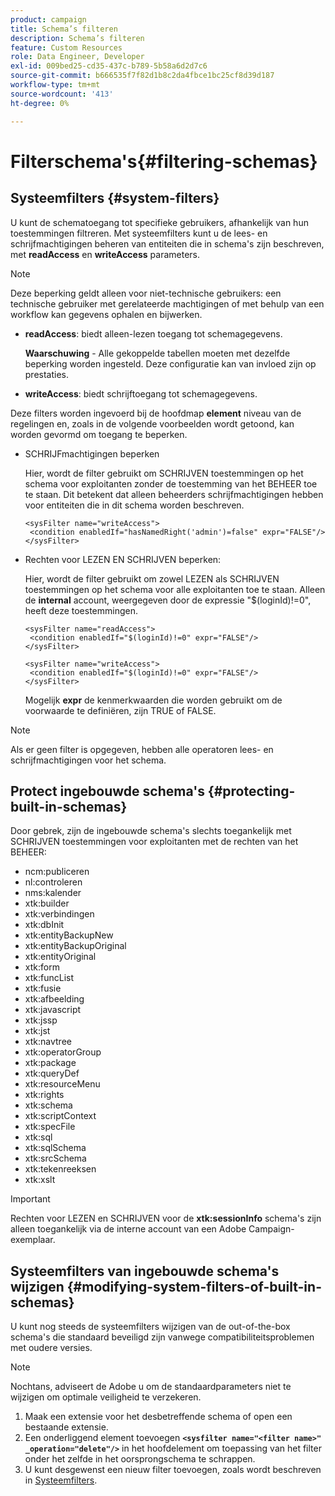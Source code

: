 ```yaml
---
product: campaign
title: Schema’s filteren
description: Schema’s filteren
feature: Custom Resources
role: Data Engineer, Developer
exl-id: 009bed25-cd35-437c-b789-5b58a6d2d7c6
source-git-commit: b666535f7f82d1b8c2da4fbce1bc25cf8d39d187
workflow-type: tm+mt
source-wordcount: '413'
ht-degree: 0%

---
```


# Filterschema&#39;s{#filtering-schemas}

## Systeemfilters {#system-filters}

U kunt de schematoegang tot specifieke gebruikers, afhankelijk van hun toestemmingen filtreren. Met systeemfilters kunt u de lees- en schrijfmachtigingen beheren van entiteiten die in schema&#39;s zijn beschreven, met **readAccess** en **writeAccess** parameters.

>[!NOTE]
>
>Deze beperking geldt alleen voor niet-technische gebruikers: een technische gebruiker met gerelateerde machtigingen of met behulp van een workflow kan gegevens ophalen en bijwerken.

* **readAccess**: biedt alleen-lezen toegang tot schemagegevens.

  **Waarschuwing** - Alle gekoppelde tabellen moeten met dezelfde beperking worden ingesteld. Deze configuratie kan van invloed zijn op prestaties.

* **writeAccess**: biedt schrijftoegang tot schemagegevens.

Deze filters worden ingevoerd bij de hoofdmap **element** niveau van de regelingen en, zoals in de volgende voorbeelden wordt getoond, kan worden gevormd om toegang te beperken.

* SCHRIJFmachtigingen beperken

  Hier, wordt de filter gebruikt om SCHRIJVEN toestemmingen op het schema voor exploitanten zonder de toestemming van het BEHEER toe te staan. Dit betekent dat alleen beheerders schrijfmachtigingen hebben voor entiteiten die in dit schema worden beschreven.

  ```
  <sysFilter name="writeAccess">      
   <condition enabledIf="hasNamedRight('admin')=false" expr="FALSE"/>    
  </sysFilter>
  ```

* Rechten voor LEZEN EN SCHRIJVEN beperken:

  Hier, wordt de filter gebruikt om zowel LEZEN als SCHRIJVEN toestemmingen op het schema voor alle exploitanten toe te staan. Alleen de **internal** account, weergegeven door de expressie &quot;$(loginId)!=0&quot;, heeft deze toestemmingen.

  ```
  <sysFilter name="readAccess"> 
   <condition enabledIf="$(loginId)!=0" expr="FALSE"/>
  </sysFilter>
  
  <sysFilter name="writeAccess">  
   <condition enabledIf="$(loginId)!=0" expr="FALSE"/>
  </sysFilter>
  ```

  Mogelijk **expr** de kenmerkwaarden die worden gebruikt om de voorwaarde te definiëren, zijn TRUE of FALSE.

>[!NOTE]
>
>Als er geen filter is opgegeven, hebben alle operatoren lees- en schrijfmachtigingen voor het schema.

## Protect ingebouwde schema&#39;s {#protecting-built-in-schemas}

Door gebrek, zijn de ingebouwde schema&#39;s slechts toegankelijk met SCHRIJVEN toestemmingen voor exploitanten met de rechten van het BEHEER:

* ncm:publiceren
* nl:controleren
* nms:kalender
* xtk:builder
* xtk:verbindingen
* xtk:dbInit
* xtk:entityBackupNew
* xtk:entityBackupOriginal
* xtk:entityOriginal
* xtk:form
* xtk:funcList
* xtk:fusie
* xtk:afbeelding
* xtk:javascript
* xtk:jssp
* xtk:jst
* xtk:navtree
* xtk:operatorGroup
* xtk:package
* xtk:queryDef
* xtk:resourceMenu
* xtk:rights
* xtk:schema
* xtk:scriptContext
* xtk:specFile
* xtk:sql
* xtk:sqlSchema
* xtk:srcSchema
* xtk:tekenreeksen
* xtk:xslt

>[!IMPORTANT]
>
>Rechten voor LEZEN en SCHRIJVEN voor de **xtk:sessionInfo** schema&#39;s zijn alleen toegankelijk via de interne account van een Adobe Campaign-exemplaar.

## Systeemfilters van ingebouwde schema&#39;s wijzigen {#modifying-system-filters-of-built-in-schemas}

U kunt nog steeds de systeemfilters wijzigen van de out-of-the-box schema&#39;s die standaard beveiligd zijn vanwege compatibiliteitsproblemen met oudere versies.

>[!NOTE]
>
>Nochtans, adviseert de Adobe u om de standaardparameters niet te wijzigen om optimale veiligheid te verzekeren.

1. Maak een extensie voor het desbetreffende schema of open een bestaande extensie.
1. Een onderliggend element toevoegen **`<sysfilter name="<filter name>" _operation="delete"/>`** in het hoofdelement om toepassing van het filter onder het zelfde in het oorsprongschema te schrappen.
1. U kunt desgewenst een nieuw filter toevoegen, zoals wordt beschreven in [Systeemfilters](#system-filters).
